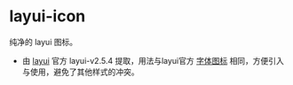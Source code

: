 # layui-icon
纯净的 layui 图标。

- 由 [layui](https://www.layui.com/) 官方 layui-v2.5.4 提取，用法与layui官方 [字体图标](https://www.layui.com/doc/element/icon.html) 相同，方便引入与使用，避免了其他样式的冲突。